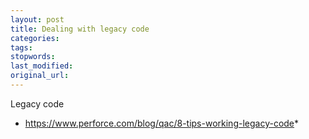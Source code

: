```yaml
---
layout: post
title: Dealing with legacy code
categories:
tags:
stopwords:
last_modified:
original_url:
---
```


Legacy code

<!--more-->

* https://www.perforce.com/blog/qac/8-tips-working-legacy-code*

